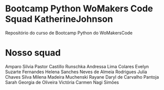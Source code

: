 # Bootcamp Python WoMakers Code Squad KatherineJohnson
Repositório do curso de Bootcamp Python do WoMakersCode

# Nosso squad

Amparo Silvia Pastor Castillo Runschka
Andressa Lima Colares
Evelyn Suzarte Fernandes
Helena Sanches Neves de Almeia Rodrigues
Julia Chaves Silva
Milena Madeira Muchenski
Rayane Daryl de Carvalho Pantoja
Sarah Georgia de Oliveira
Victória Carmen Nagi Simões
